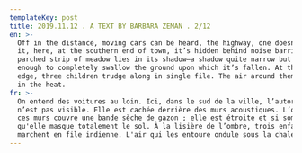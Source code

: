 ```yaml
---
templateKey: post
title: 2019.11.12 . A TEXT BY BARBARA ZEMAN . 2/12
en: >-
  Off in the distance, moving cars can be heard, the highway, one doesn’t see
  it, here, at the southern end of town, it’s hidden behind noise barriers. A
  parched strip of meadow lies in its shadow—a shadow quite narrow but dark
  enough to completely swallow the ground upon which it’s fallen. At the shadows
  edge, three children trudge along in single file. The air around them ripples
  in the heat.
fr: >-
  On entend des voitures au loin. Ici, dans le sud de la ville, l’autoroute
  n’est pas visible. Elle est cachée derrière des murs acoustiques. L’ombre de
  ces murs couvre une bande sèche de gazon ; elle est étroite et si sombre
  qu'elle masque totalement le sol. À la lisière de l’ombre, trois enfants
  marchent en file indienne. L'air qui les entoure ondule sous la chaleur.
---
```


